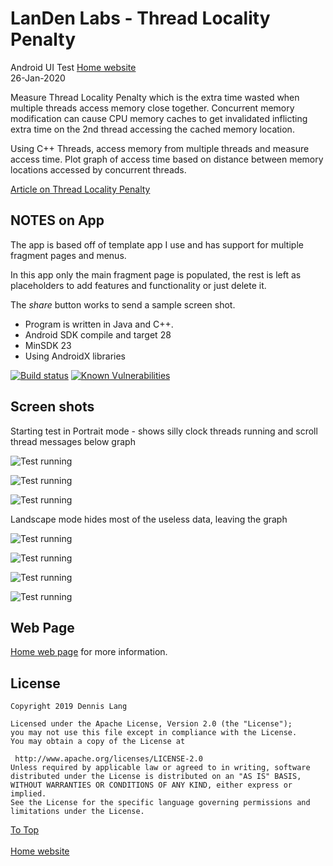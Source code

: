 
# LanDen Labs - Thread Locality Penalty 
Android UI Test  [Home website](http://landenlabs.com/android/index.html)  
26-Jan-2020
  
Measure Thread Locality Penalty which is the extra time wasted when multiple threads access memory close together.  Concurrent memory modification can cause CPU memory caches to get invalidated inflicting extra time on the 2nd thread accessing the cached memory location.


Using C++ Threads, access memory from multiple threads and measure access time. Plot graph of access time based on distance between memory locations accessed by concurrent threads.

[Article on Thread Locality Penalty](http://landenlabs.com/code/locality.html)

## NOTES on App

The app is based off of template app I use and has support for multiple fragment pages and menus.

In this app only the main fragment page is populated, the rest is left as placeholders to add features and functionality or just delete it. 

The *share* button works to send a sample screen shot. 

* Program is written in Java and C++.
* Android SDK compile and target 28
* MinSDK 23
* Using AndroidX libraries

  
[![Build status](https://travis-ci.org/landenlabs/all-ThreadPenalty.svg?branch=master)](https://travis-ci.org/landenlabs/all-ThreadPenalty)
[![Known Vulnerabilities](https://snyk.io/test/github/landenlabs/all-ThreadPenalty/badge.svg)](https://snyk.io/test/github/landenlabs/all-ThreadPenalty)


## Screen shots

Starting test in Portrait mode - shows silly clock threads running and scroll thread messages below graph

![Test running](https://raw.githubusercontent.com/landenlabs/all-ThreadPenalty/master/screenshots/test-portrait-running-1.jpg)

![Test running](https://raw.githubusercontent.com/landenlabs/all-ThreadPenalty/master/screenshots/test-portrait-running-2.jpg)

![Test running](https://raw.githubusercontent.com/landenlabs/all-ThreadPenalty/master/screenshots/test-portrait-running-3.jpg)


Landscape mode hides most of the useless data, leaving the graph

![Test running](https://raw.githubusercontent.com/landenlabs/all-ThreadPenalty/master/screenshots/test-landscape-running-1.jpg)

![Test running](https://raw.githubusercontent.com/landenlabs/all-ThreadPenalty/master/screenshots/test-landscape-running-2.jpg)

![Test running](https://raw.githubusercontent.com/landenlabs/all-ThreadPenalty/master/screenshots/test-landscape-running-3.jpg)

![Test running](https://raw.githubusercontent.com/landenlabs/all-ThreadPenalty/master/screenshots/test-landscape-done.jpg)

## Web Page  
  
[Home web page](http://landenlabs.com/android/index.html) for more information.  
  
## License  
  
```  
Copyright 2019 Dennis Lang  
  
Licensed under the Apache License, Version 2.0 (the "License");  
you may not use this file except in compliance with the License.  
You may obtain a copy of the License at  
  
 http://www.apache.org/licenses/LICENSE-2.0  
Unless required by applicable law or agreed to in writing, software  
distributed under the License is distributed on an "AS IS" BASIS,  
WITHOUT WARRANTIES OR CONDITIONS OF ANY KIND, either express or implied.  
See the License for the specific language governing permissions and  
limitations under the License.  
```   
  
[To Top](#table)  
<br>[Home website](http://landenlabs.com/android/index.html)

